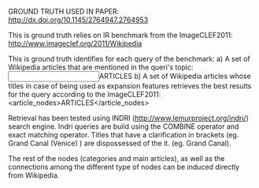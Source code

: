 GROUND TRUTH USED IN PAPER: http://dx.doi.org/10.1145/2764947.2764953

This is ground truth relies on IR benchmark from the ImageCLEF2011: http://www.imageclef.org/2011/Wikipedia

This is ground truth identifies for each query of the benchmark:
	a) A set of Wikipedia articles that are mentioned in the queri's topic: <input>ARTICLES</input>
	b) A set of Wikipedia articles whose titles in case of being used as expansion features retrieves 
	   the best results for the query according to the ImageCLEF2011: <article_nodes>ARTICLES</article_nodes>

Retrieval has been tested using INDRI (http://www.lemurproject.org/indri/) search engine.
Indri queries are build using the COMBINE operator and exact matching operator. Titles that have a clarification 
in brackets (eg. Grand Canal (Venice) ) are dispossessed of the it. (eg. Grand Canal).

The rest of the nodes (categories and main articles), as well as the connections among the different
type of nodes can be induced directly from Wikipedia.
